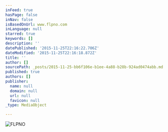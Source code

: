 ```yaml
---
inFeed: true
hasPage: false
inNav: false
isBasedOnUrl: www.flpno.com
inLanguage: null
starred: true
keywords: []
description: ''
datePublished: '2015-11-25T22:16:22.706Z'
dateModified: '2015-11-25T22:16:18.872Z'
title: ''
author: []
sourcePath: _posts/2015-11-25-bb6f106e-b1ee-4a88-b28b-924ad0474abb.md
published: true
authors: []
publisher:
  name: null
  domain: null
  url: null
  favicon: null
_type: MediaObject

---
```

![FLPNO](https://the-grid-user-content.s3-us-west-2.amazonaws.com/3e90283a-ad36-4578-8cf0-51f33e073642.png)